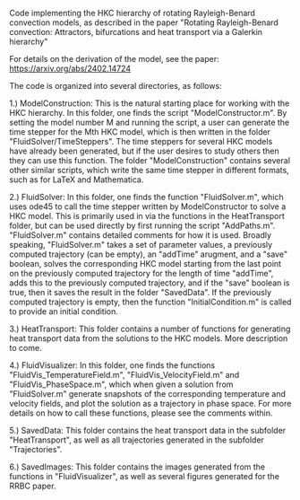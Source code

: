 Code implementing the HKC hierarchy of rotating Rayleigh-Benard convection models, as described in the paper 
"Rotating Rayleigh-Benard convection: Attractors, bifurcations and heat transport via a Galerkin hierarchy"

For details on the derivation of the model, see the paper: https://arxiv.org/abs/2402.14724

The code is organized into several directories, as follows:

1.) ModelConstruction: This is the natural starting place for working with the HKC hierarchy.  In this folder,
                       one finds the script "ModelConstructor.m".  By setting the model number M and running 
                       the script, a user can generate the time stepper for the Mth HKC model, which is then
                       written in the folder "FluidSolver/TimeSteppers".  The time steppers for several HKC
                       models have already been generated, but if the user desires to study others then they
                       can use this function.  The folder "ModelConstruction" contains several other similar
                       scripts, which write the same time stepper in different formats, such as for LaTeX and
                       Mathematica.
                       
2.) FluidSolver: In this folder, one finds the function "FluidSolver.m", which uses ode45 to call the time stepper written by ModelConstructor to solve a HKC model.  This is primarily used in via the functions in the HeatTransport folder, but can be used directly by first running the script "AddPaths.m".  "FluidSolver.m" contains detailed comments for how it is used.  Broadly speaking, "FluidSolver.m" takes a set of parameter values, a previously computed trajectory (can be empty), an "addTime" arugment, and a "save" boolean, solves the corresponding HKC model starting from the last point on the previously computed trajectory for the length of time "addTime", adds this to the previously computed trajectory, and if the "save" boolean is true, then it saves the result in the folder "SavedData".  If the previously computed trajectory is empty, then the function "InitialCondition.m" is called to provide an initial condition.

3.) HeatTransport: This folder contains a number of functions for generating heat transport data from the
                   solutions to the HKC models.  More description to come.

4.) FluidVisualizer: In this folder, one finds the functions "FluidVis_TemperatureField.m",
                     "FluidVis_VelocityField.m" and "FluidVis_PhaseSpace.m", which when given a solution
                     from "FluidSolver.m" generate snapshots of the corresponding temperature and velocity
                     fields, and plot the solution as a trajectory in phase space.  For more details on 
                     how to call these functions, please see the comments within.

5.) SavedData: This folder contains the heat transport data in the subfolder "HeatTransport", as well as
               all trajectories generated in the subfolder "Trajectories".  

6.) SavedImages: This folder contains the images generated from the functions in "FluidVisualizer", as well
                 as several figures generated for the RRBC paper.
